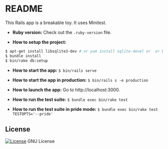 # README

This Rails app is a breakable toy.
It uses Minitest.

* **Ruby version:** Check out the `.ruby-version` file.

* **How to setup the project:**
```bash
$ apt-get install libsqlite3-dev # or yum install sqlite-devel or  or brew install sqlite3
$ bundle install
$ bin/rake db:setup
```

* **How to start the app:** `$ bin/rails serve`

* **How to start the app in production:** `$ bin/rails s -e production`

* **How to launch the app:** Go to http://localhost:3000.

* **How to run the test suite:** `$ bundle exec bin/rake test`

* **How to run the test suite in pride mode:** `$ bundle exec bin/rake test TESTOPTS='--pride'`

## License

[![License](https://img.shields.io/badge/gnu-license-green.svg?style=flat)](https://opensource.org/licenses/GPL-2.0)
GNU License
